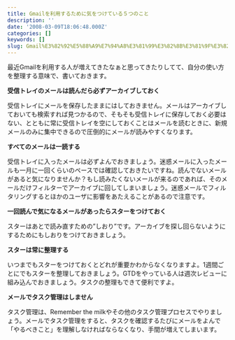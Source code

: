 ```yaml
---
title: Gmailを利用するために気をつけている５つのこと
description: ''
date: '2008-03-09T18:06:48.000Z'
categories: []
keywords: []
slug: Gmail%E3%82%92%E5%88%A9%E7%94%A8%E3%81%99%E3%82%8B%E3%81%9F%E3%82%81%E3%81%AB%E6%B0%97%E3%82%92%E3%81%A4%E3%81%91%E3%81%A6%E3%81%84%E3%82%8B%EF%BC%...
---
```

最近Gmailを利用する人が増えてきたなぁと思ってきたりしてて、自分の使い方を整理する意味で、書いておきます。

**受信トレイのメールは読んだら必ずアーカイブしておく**  
  
受信トレイにメールを保存したままにはしておきません。メールはアーカイブしておいても検索すれば見つかるので、そもそも受信トレイに保存しておく必要はない、とともに常に受信トレイを空にしておくことはメールを読むときに、新規メールのみに集中できるので圧倒的にメールが読みやすくなります。

**すべてのメールは一読する**  
  
受信トレイに入ったメールは必ずよんでおきましょう。迷惑メールに入ったメールも一月に一回くらいのペースでは確認しておきたいですね。読んでないメールがあると気になりませんか？もし読みたくないメールが来るのであれば、そのメールだけフィルターでアーカイブに回してしまいましょう。迷惑メールでフィルタリングするとほかのユーザに影響をあたえることがあるので注意です。

**一回読んで気になるメールがあったらスターをつけておく**  
  
スターはあとで読み直すための”しおり”です。アーカイブを探し回らないようにするためにもしおりをつけておきましょう。

**スターは常に整理する**  
  
いつまでもスターをつけておくとどれが重要かわからなくなりますよ。1週間ごとにでもスターを整理しておきましょう。GTDをやっている人は週次レビューに組み込んでおきましょう。タスクの整理もできて便利ですよ。

**メールでタスク管理はしません**  
  
タスク管理は、Remember the milkやその他のタスク管理プロセスでやりましょう。メールでタスク管理をすると、タスクを確認するたびにメールをよんで「やるべきこと」を理解しなければならなくなり、手間が増えてしまいます。